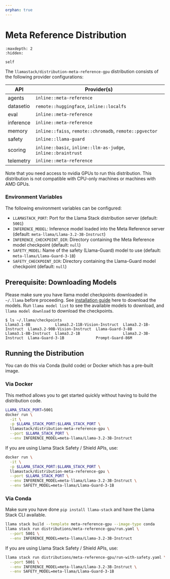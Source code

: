 ```yaml
---
orphan: true
---
```

# Meta Reference Distribution

```{toctree}
:maxdepth: 2
:hidden:

self
```

The `llamastack/distribution-meta-reference-gpu` distribution consists of the following provider configurations:

| API | Provider(s) |
|-----|-------------|
| agents | `inline::meta-reference` |
| datasetio | `remote::huggingface`, `inline::localfs` |
| eval | `inline::meta-reference` |
| inference | `inline::meta-reference` |
| memory | `inline::faiss`, `remote::chromadb`, `remote::pgvector` |
| safety | `inline::llama-guard` |
| scoring | `inline::basic`, `inline::llm-as-judge`, `inline::braintrust` |
| telemetry | `inline::meta-reference` |


Note that you need access to nvidia GPUs to run this distribution. This distribution is not compatible with CPU-only machines or machines with AMD GPUs.

### Environment Variables

The following environment variables can be configured:

- `LLAMASTACK_PORT`: Port for the Llama Stack distribution server (default: `5001`)
- `INFERENCE_MODEL`: Inference model loaded into the Meta Reference server (default: `meta-llama/Llama-3.2-3B-Instruct`)
- `INFERENCE_CHECKPOINT_DIR`: Directory containing the Meta Reference model checkpoint (default: `null`)
- `SAFETY_MODEL`: Name of the safety (Llama-Guard) model to use (default: `meta-llama/Llama-Guard-3-1B`)
- `SAFETY_CHECKPOINT_DIR`: Directory containing the Llama-Guard model checkpoint (default: `null`)


## Prerequisite: Downloading Models

Please make sure you have llama model checkpoints downloaded in `~/.llama` before proceeding. See [installation guide](https://llama-stack.readthedocs.io/en/latest/references/llama_cli_reference/download_models.html) here to download the models. Run `llama model list` to see the available models to download, and `llama model download` to download the checkpoints.

```
$ ls ~/.llama/checkpoints
Llama3.1-8B           Llama3.2-11B-Vision-Instruct  Llama3.2-1B-Instruct  Llama3.2-90B-Vision-Instruct  Llama-Guard-3-8B
Llama3.1-8B-Instruct  Llama3.2-1B                   Llama3.2-3B-Instruct  Llama-Guard-3-1B              Prompt-Guard-86M
```

## Running the Distribution

You can do this via Conda (build code) or Docker which has a pre-built image.

### Via Docker

This method allows you to get started quickly without having to build the distribution code.

```bash
LLAMA_STACK_PORT=5001
docker run \
  -it \
  -p $LLAMA_STACK_PORT:$LLAMA_STACK_PORT \
  llamastack/distribution-meta-reference-gpu \
  --port $LLAMA_STACK_PORT \
  --env INFERENCE_MODEL=meta-llama/Llama-3.2-3B-Instruct
```

If you are using Llama Stack Safety / Shield APIs, use:

```bash
docker run \
  -it \
  -p $LLAMA_STACK_PORT:$LLAMA_STACK_PORT \
  llamastack/distribution-meta-reference-gpu \
  --port $LLAMA_STACK_PORT \
  --env INFERENCE_MODEL=meta-llama/Llama-3.2-3B-Instruct \
  --env SAFETY_MODEL=meta-llama/Llama-Guard-3-1B
```

### Via Conda

Make sure you have done `pip install llama-stack` and have the Llama Stack CLI available.

```bash
llama stack build --template meta-reference-gpu --image-type conda
llama stack run distributions/meta-reference-gpu/run.yaml \
  --port 5001 \
  --env INFERENCE_MODEL=meta-llama/Llama-3.2-3B-Instruct
```

If you are using Llama Stack Safety / Shield APIs, use:

```bash
llama stack run distributions/meta-reference-gpu/run-with-safety.yaml \
  --port 5001 \
  --env INFERENCE_MODEL=meta-llama/Llama-3.2-3B-Instruct \
  --env SAFETY_MODEL=meta-llama/Llama-Guard-3-1B
```
